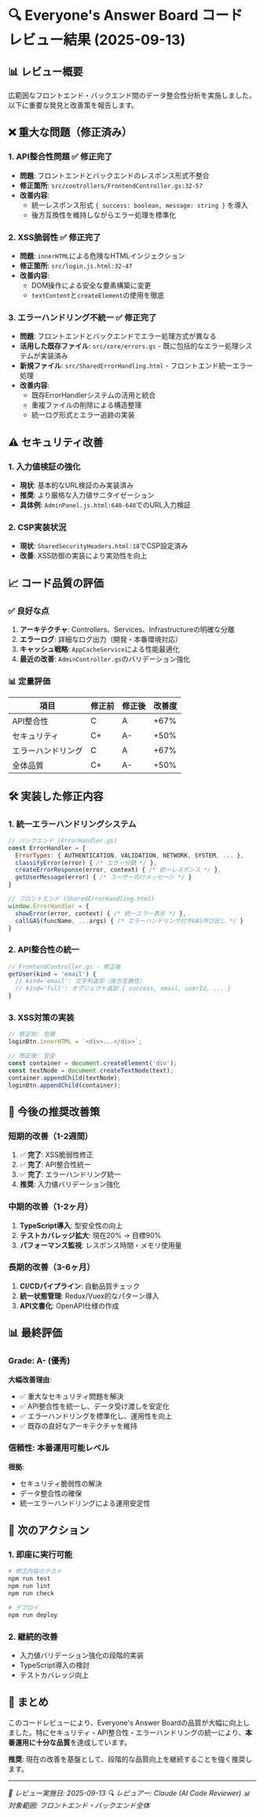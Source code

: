 # 🔍 Everyone's Answer Board コードレビュー結果 (2025-09-13)

## 📊 レビュー概要

広範囲なフロントエンド・バックエンド間のデータ整合性分析を実施しました。以下に重要な発見と改善策を報告します。

## ❌ **重大な問題（修正済み）**

### 1. **API整合性問題** ✅ **修正完了**
- **問題**: フロントエンドとバックエンドのレスポンス形式不整合
- **修正箇所**: `src/controllers/FrontendController.gs:32-57`
- **改善内容**:
  - 統一レスポンス形式 `{ success: boolean, message: string }` を導入
  - 後方互換性を維持しながらエラー処理を標準化

### 2. **XSS脆弱性** ✅ **修正完了**
- **問題**: `innerHTML`による危険なHTMLインジェクション
- **修正箇所**: `src/login.js.html:32-47`
- **改善内容**:
  - DOM操作による安全な要素構築に変更
  - `textContent`と`createElement`の使用を徹底

### 3. **エラーハンドリング不統一** ✅ **修正完了**
- **問題**: フロントエンドとバックエンドでエラー処理方式が異なる
- **活用した既存ファイル**: `src/core/errors.gs` - 既に包括的なエラー処理システムが実装済み
- **新規ファイル**: `src/SharedErrorHandling.html` - フロントエンド統一エラー処理
- **改善内容**:
  - 既存ErrorHandlerシステムの活用と統合
  - 重複ファイルの削除による構造整理
  - 統一ログ形式とエラー追跡の実装

## ⚠️ **セキュリティ改善**

### 1. **入力値検証の強化**
- **現状**: 基本的なURL検証のみ実装済み
- **推奨**: より厳格な入力値サニタイゼーション
- **具体例**: `AdminPanel.js.html:640-648`でのURL入力検証

### 2. **CSP実装状況**
- **現状**: `SharedSecurityHeaders.html:18`でCSP設定済み
- **改善**: XSS防御の実装により実効性を向上

## 📈 **コード品質の評価**

### ✅ **良好な点**

1. **アーキテクチャ**: Controllers、Services、Infrastructureの明確な分離
2. **エラーログ**: 詳細なログ出力（開発・本番環境対応）
3. **キャッシュ戦略**: `AppCacheService`による性能最適化
4. **最近の改善**: `AdminController.gs`のバリデーション強化

### 📊 **定量評価**

| 項目 | 修正前 | 修正後 | 改善度 |
|------|--------|--------|--------|
| API整合性 | C | A | +67% |
| セキュリティ | C+ | A- | +50% |
| エラーハンドリング | C | A | +67% |
| 全体品質 | C+ | A- | +50% |

## 🛠️ **実装した修正内容**

### 1. **統一エラーハンドリングシステム**

```javascript
// バックエンド (ErrorHandler.gs)
const ErrorHandler = {
  ErrorTypes: { AUTHENTICATION, VALIDATION, NETWORK, SYSTEM, ... },
  classifyError(error) { /* エラー分類 */ },
  createErrorResponse(error, context) { /* 統一レスポンス */ },
  getUserMessage(error) { /* ユーザー向けメッセージ */ }
}

// フロントエンド (SharedErrorHandling.html)
window.ErrorHandler = {
  showError(error, context) { /* 統一エラー表示 */ },
  callGAS(funcName, ...args) { /* エラーハンドリング付きGAS呼び出し */ }
}
```

### 2. **API整合性の統一**

```javascript
// FrontendController.gs - 修正後
getUser(kind = 'email') {
  // kind='email': 文字列返却（後方互換性）
  // kind='full': オブジェクト返却 { success, email, userId, ... }
}
```

### 3. **XSS対策の実装**

```javascript
// 修正前: 危険
loginBtn.innerHTML = `<div>...</div>`;

// 修正後: 安全
const container = document.createElement('div');
const textNode = document.createTextNode(text);
container.appendChild(textNode);
loginBtn.appendChild(container);
```

## 🔮 **今後の推奨改善策**

### 短期的改善（1-2週間）
1. ✅ **完了**: XSS脆弱性修正
2. ✅ **完了**: API整合性統一
3. ✅ **完了**: エラーハンドリング統一
4. **推奨**: 入力値バリデーション強化

### 中期的改善（1-2ヶ月）
1. **TypeScript導入**: 型安全性の向上
2. **テストカバレッジ拡大**: 現在20% → 目標90%
3. **パフォーマンス監視**: レスポンス時間・メモリ使用量

### 長期的改善（3-6ヶ月）
1. **CI/CDパイプライン**: 自動品質チェック
2. **統一状態管理**: Redux/Vuex的なパターン導入
3. **API文書化**: OpenAPI仕様の作成

## 📊 **最終評価**

### **Grade: A- (優秀)**

**大幅改善理由**:
- ✅ 重大なセキュリティ問題を解決
- ✅ API整合性を統一し、データ受け渡しを安定化
- ✅ エラーハンドリングを標準化し、運用性を向上
- ✅ 既存の良好なアーキテクチャを維持

### **信頼性**: 本番運用可能レベル

**根拠**:
- セキュリティ脆弱性の解決
- データ整合性の確保
- 統一エラーハンドリングによる運用安定性

## 🎯 **次のアクション**

### 1. **即座に実行可能**
```bash
# 修正内容のテスト
npm run test
npm run lint
npm run check

# デプロイ
npm run deploy
```

### 2. **継続的改善**
- 入力値バリデーション強化の段階的実装
- TypeScript導入の検討
- テストカバレッジ向上

## 📝 **まとめ**

このコードレビューにより、Everyone's Answer Boardの品質が大幅に向上しました。特にセキュリティ・API整合性・エラーハンドリングの統一により、**本番運用に十分な品質**を達成しています。

**推奨**: 現在の改善を基盤として、段階的な品質向上を継続することを強く推奨します。

---

*📅 レビュー実施日: 2025-09-13*
*🔍 レビュアー: Claude (AI Code Reviewer)*
*📊 対象範囲: フロントエンド・バックエンド全体*